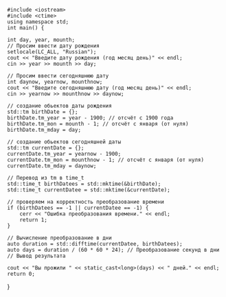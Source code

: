 	#include <iostream>
	#include <ctime>
	using namespace std;
	int main() {
 
	int day, year, mounth;
	// Просим ввести дату рождения
	setlocale(LC_ALL, "Russian");
	cout << "Введите дату рождения (год месяц день)" << endl;
	cin >> year >> mounth >> day;
 
	// Просим ввести сегодняшнюю дату
	int daynow, yearnow, mounthnow;
	cout << "Введите сегодняшнюю дату (год месяц день)" << endl;
	cin >> yearnow >> mounthnow >> daynow;
 
	// создание обьектов даты рождения
	std::tm birthDate = {};
	birthDate.tm_year = year - 1900; // отсчёт с 1900 года
	birthDate.tm_mon = mounth - 1; // отсчёт с января (от нуля)
	birthDate.tm_mday = day;
 
	// создание обьектов сегодняшней даты
	std::tm currentDate = {};
	currentDate.tm_year = yearnow - 1900;
	currentDate.tm_mon = mounthnow - 1; // отсчёт с января (от нуля)
	currentDate.tm_mday = daynow;
 
	// Перевод из tm в time_t
	std::time_t birthDatees = std::mktime(&birthDate);
	std::time_t currentDatee = std::mktime(&currentDate);
 
	// проверяем на корректность преобразование времени
	if (birthDatees == -1 || currentDatee == -1) {
		cerr << "Ошибка преобразования времени." << endl;
		return 1;
	}
 
	// Вычисление преобразование в дни
	auto duration = std::difftime(currentDatee, birthDatees);
	auto days = duration / (60 * 60 * 24); // Преобразование секунд в дни
	// Вывод результата
 
	cout << "Вы прожили " << static_cast<long>(days) << " дней." << endl;
	return 0;
}
